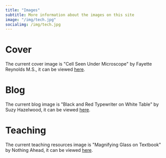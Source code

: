 ```yaml
---
title: "Images"
subtitle: More information about the images on this site
image: "/img/tech.jpg"
socialimg: /img/tech.jpg
---
```


# Cover

The current cover image is "Cell Seen Under Microscope" by Fayette Reynolds M.S., it can be viewed [here](https://www.pexels.com/photo/cell-seen-under-microscope-11198494/).

# Blog

The current blog image is "Black and Red Typewriter on White Table" by Suzy Hazelwood, it can be viewed [here](https://www.pexels.com/photo/black-and-red-typewriter-on-white-table-3695297/).

# Teaching

The current teaching resources image is "Magnifying Glass on Textbook" by Nothing Ahead, it can be viewed [here](https://www.pexels.com/photo/magnifying-glass-on-textbook-4494641/).
